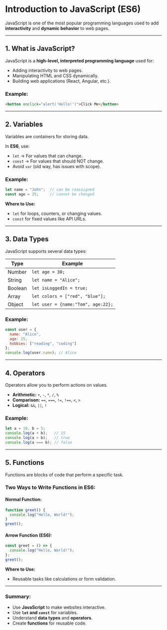 
#  Introduction to JavaScript (ES6)

JavaScript is one of the most popular programming languages used to add **interactivity** and **dynamic behavior** to web pages.

---

## **1. What is JavaScript?**
JavaScript is a **high-level, interpreted programming language** used for:
- Adding interactivity to web pages.
- Manipulating HTML and CSS dynamically.
- Building web applications (React, Angular, etc.).

###  Example:
```html
<button onclick="alert('Hello!')">Click Me</button>
```

---

## **2. Variables**
Variables are containers for storing data.

In **ES6**, use:
- `let` → For values that can change.
- `const` → For values that should NOT change.
- Avoid `var` (old way, has issues with scope).

###  Example:
```javascript
let name = "John";  // can be reassigned
const age = 25;     // cannot be changed
```

**Where to Use:**
- `let` for loops, counters, or changing values.
- `const` for fixed values like API URLs.

---

## **3. Data Types**
JavaScript supports several data types:

| Type    | Example |
|---------|---------|
| Number  | `let age = 30;` |
| String  | `let name = "Alice";` |
| Boolean | `let isLoggedIn = true;` |
| Array   | `let colors = ["red", "blue"];` |
| Object  | `let user = {name:"Tom", age:22};` |

###  Example:
```javascript
const user = {
  name: "Alice",
  age: 25,
  hobbies: ["reading", "coding"]
};
console.log(user.name); // Alice
```

---

## **4. Operators**
Operators allow you to perform actions on values.

- **Arithmetic:** `+`, `-`, `*`, `/`, `%`
- **Comparison:** `==`, `===`, `!=`, `!==`, `<`, `>`
- **Logical:** `&&`, `||`, `!`

###  Example:
```javascript
let a = 10, b = 5;
console.log(a + b);   // 15
console.log(a > b);   // true
console.log(a === b); // false
```

---

## **5. Functions**
Functions are blocks of code that perform a specific task.

###  Two Ways to Write Functions in ES6:
#### Normal Function:
```javascript
function greet() {
  console.log("Hello, World!");
}
greet();
```

#### Arrow Function (ES6):
```javascript
const greet = () => {
  console.log("Hello, World!");
};
greet();
```

**Where to Use:**
- Reusable tasks like calculations or form validation.

---

###  Summary:
- Use **JavaScript** to make websites interactive.
- Use **`let` and `const`** for variables.
- Understand **data types** and **operators**.
- Create **functions** for reusable code.
